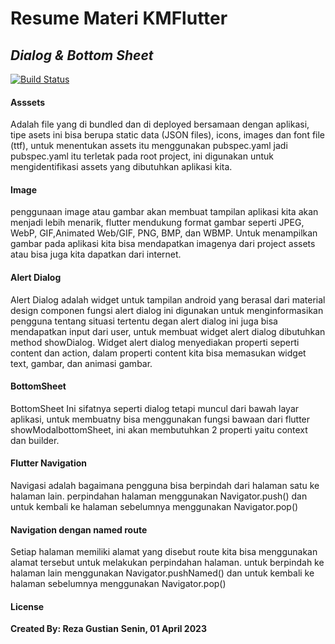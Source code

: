 # Resume Materi KMFlutter
## _Dialog & Bottom Sheet_

[![Build Status](https://travis-ci.org/joemccann/dillinger.svg?branch=master)](https://travis-ci.org/joemccann/dillinger)


#### Asssets
Adalah file yang di bundled dan di deployed bersamaan dengan aplikasi, tipe asets ini bisa berupa static data (JSON files), icons, images dan font file (ttf), untuk menentukan assets itu menggunakan pubspec.yaml jadi pubspec.yaml itu terletak pada root project, ini digunakan untuk mengidentifikasi assets yang dibutuhkan aplikasi kita.

#### Image
penggunaan image atau gambar akan membuat tampilan aplikasi kita akan menjadi lebih menarik, flutter mendukung format gambar seperti JPEG, WebP, GIF,Animated Web/GIF, PNG, BMP, dan WBMP. Untuk menampilkan gambar pada aplikasi kita bisa mendapatkan imagenya dari project assets atau bisa juga kita dapatkan dari internet. 


#### Alert Dialog
Alert Dialog adalah widget untuk tampilan android yang berasal dari material design componen fungsi alert dialog ini digunakan untuk menginformasikan pengguna tentang situasi tertentu degan alert dialog ini juga bisa mendapatkan input dari user, untuk membuat widget alert dialog dibutuhkan method showDialog. Widget alert dialog menyediakan properti seperti content dan action, dalam properti content
kita bisa memasukan widget text, gambar, dan animasi gambar.
 

#### BottomSheet 
BottomSheet Ini sifatnya seperti dialog tetapi muncul dari bawah layar aplikasi, untuk membuatny bisa menggunakan fungsi bawaan dari flutter showModalbottomSheet, ini akan membutuhkan 2 properti yaitu context dan builder.

#### Flutter Navigation
Navigasi adalah bagaimana pengguna bisa berpindah dari halaman satu ke halaman lain.
perpindahan halaman menggunakan Navigator.push() dan untuk kembali ke halaman sebelumnya menggunakan Navigator.pop()

#### Navigation dengan named route
Setiap halaman memiliki alamat yang disebut route kita bisa menggunakan alamat tersebut untuk melakukan perpindahan halaman. untuk berpindah ke halaman lain menggunakan Navigator.pushNamed() dan untuk kembali ke halaman sebelumnya
menggunakan Navigator.pop()

#### License

**Created By: Reza Gustian**
**Senin, 01 April 2023**